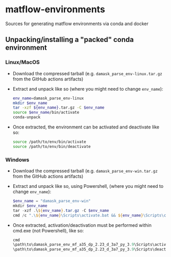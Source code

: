 # matflow-environments
Sources for generating matflow environments via conda and docker

## Unpacking/installing a "packed" conda environment

### Linux/MacOS

- Download the compressed tarball (e.g. `damask_parse_env-linux.tar.gz` from the GitHub actions artifacts)
- Extract and unpack like so (where you might need to change `env_name`):

  ```bash
  env_name=damask_parse_env-linux
  mkdir $env_name
  tar -xzf ${env_name}.tar.gz -C $env_name
  source $env_name/bin/activate
  conda-unpack
  ```
- Once extracted, the environment can be activated and deactivate like so:

  ```bash
  source /path/to/env/bin/activate
  source /path/to/env/bin/deactivate
  ```

### Windows


- Download the compressed tarball (e.g. `damask_parse_env-win.tar.gz` from the GitHub actions artifacts)
- Extract and unpack like so, using Powershell, (where you might need to change `env_name`):

  ```powershell
  $env_name = "damask_parse_env-win"
  mkdir $env_name
  tar -xzf .\${env_name}.tar.gz -C $env_name
  cmd /c ".\${env_name}\Scripts\activate.bat && ${env_name}\Scripts\conda-unpack.exe"
  ```

- Once extracted, activation/deactivation must be performed within cmd.exe (not Powershell), like so:

  ```powershell
  cmd
  \path\to\damask_parse_env_mf_a35_dp_2.23_d_3a7_py_3.9\Scripts\activate.bay
  \path\to\damask_parse_env_mf_a35_dp_2.23_d_3a7_py_3.9\Scripts\deactivate.bay
  ```

 
